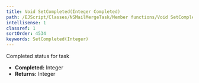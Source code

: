 ```yaml
---
title: Void SetCompleted(Integer Completed)
path: /EJScript/Classes/NSMailMergeTask/Member functions/Void SetCompleted(Integer p_0)
intellisense: 1
classref: 1
sortOrder: 4534
keywords: SetCompleted(Integer)
---
```



Completed status for task



* **Completed:** Integer
* **Returns:** Integer


